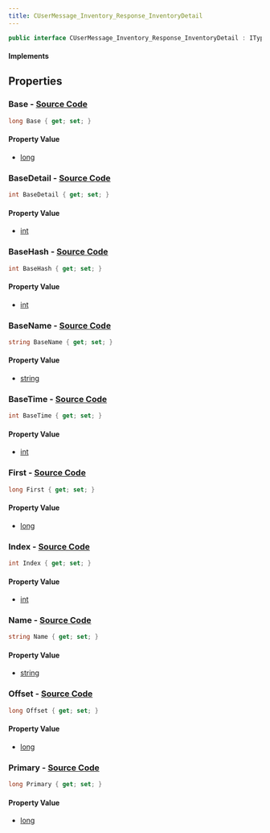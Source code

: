 ```yaml
---
title: CUserMessage_Inventory_Response_InventoryDetail
---
```


```csharp
public interface CUserMessage_Inventory_Response_InventoryDetail : ITypedProtobuf<CUserMessage_Inventory_Response_InventoryDetail>, INativeHandle
```

#### Implements

## Properties

### **Base** - [Source Code](https://github.com/swiftly-solution/swiftlys2/blob/main/managed/src/SwiftlyS2.Generated/Protobufs/Interfaces/CUserMessage_Inventory_Response_InventoryDetail.cs#L25)

```csharp
long Base { get; set; }
```

#### Property Value

- [long](https://learn.microsoft.com/dotnet/api/system.int64)

### **BaseDetail** - [Source Code](https://github.com/swiftly-solution/swiftlys2/blob/main/managed/src/SwiftlyS2.Generated/Protobufs/Interfaces/CUserMessage_Inventory_Response_InventoryDetail.cs#L34)

```csharp
int BaseDetail { get; set; }
```

#### Property Value

- [int](https://learn.microsoft.com/dotnet/api/system.int32)

### **BaseHash** - [Source Code](https://github.com/swiftly-solution/swiftlys2/blob/main/managed/src/SwiftlyS2.Generated/Protobufs/Interfaces/CUserMessage_Inventory_Response_InventoryDetail.cs#L40)

```csharp
int BaseHash { get; set; }
```

#### Property Value

- [int](https://learn.microsoft.com/dotnet/api/system.int32)

### **BaseName** - [Source Code](https://github.com/swiftly-solution/swiftlys2/blob/main/managed/src/SwiftlyS2.Generated/Protobufs/Interfaces/CUserMessage_Inventory_Response_InventoryDetail.cs#L31)

```csharp
string BaseName { get; set; }
```

#### Property Value

- [string](https://learn.microsoft.com/dotnet/api/system.string)

### **BaseTime** - [Source Code](https://github.com/swiftly-solution/swiftlys2/blob/main/managed/src/SwiftlyS2.Generated/Protobufs/Interfaces/CUserMessage_Inventory_Response_InventoryDetail.cs#L37)

```csharp
int BaseTime { get; set; }
```

#### Property Value

- [int](https://learn.microsoft.com/dotnet/api/system.int32)

### **First** - [Source Code](https://github.com/swiftly-solution/swiftlys2/blob/main/managed/src/SwiftlyS2.Generated/Protobufs/Interfaces/CUserMessage_Inventory_Response_InventoryDetail.cs#L22)

```csharp
long First { get; set; }
```

#### Property Value

- [long](https://learn.microsoft.com/dotnet/api/system.int64)

### **Index** - [Source Code](https://github.com/swiftly-solution/swiftlys2/blob/main/managed/src/SwiftlyS2.Generated/Protobufs/Interfaces/CUserMessage_Inventory_Response_InventoryDetail.cs#L13)

```csharp
int Index { get; set; }
```

#### Property Value

- [int](https://learn.microsoft.com/dotnet/api/system.int32)

### **Name** - [Source Code](https://github.com/swiftly-solution/swiftlys2/blob/main/managed/src/SwiftlyS2.Generated/Protobufs/Interfaces/CUserMessage_Inventory_Response_InventoryDetail.cs#L28)

```csharp
string Name { get; set; }
```

#### Property Value

- [string](https://learn.microsoft.com/dotnet/api/system.string)

### **Offset** - [Source Code](https://github.com/swiftly-solution/swiftlys2/blob/main/managed/src/SwiftlyS2.Generated/Protobufs/Interfaces/CUserMessage_Inventory_Response_InventoryDetail.cs#L19)

```csharp
long Offset { get; set; }
```

#### Property Value

- [long](https://learn.microsoft.com/dotnet/api/system.int64)

### **Primary** - [Source Code](https://github.com/swiftly-solution/swiftlys2/blob/main/managed/src/SwiftlyS2.Generated/Protobufs/Interfaces/CUserMessage_Inventory_Response_InventoryDetail.cs#L16)

```csharp
long Primary { get; set; }
```

#### Property Value

- [long](https://learn.microsoft.com/dotnet/api/system.int64)

